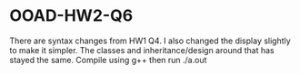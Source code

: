 # OOAD-HW2-Q6
There are syntax changes from HW1 Q4. I also changed the display slightly to make it simpler. The classes and inheritance/design around that has stayed the same.
Compile using g++ then run ./a.out
